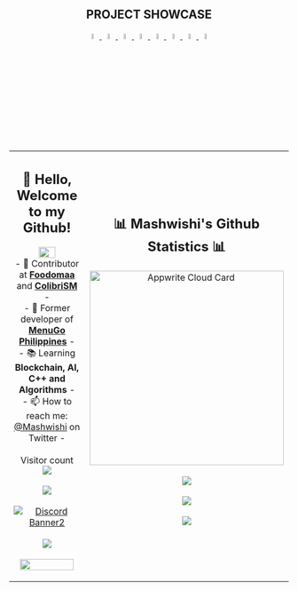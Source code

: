 <h2 align="center">PROJECT SHOWCASE</h2>
<p align="center">
<span align="center">
    <a target="_blank" href="https://">
        <img src="https://i.imgur.com/i3CJE88.png" width="5%"/>
    </a>
    <a target="_blank" href="https://kohee.ap">
        <img src="https://i.imgur.com/oGYoH70.png" width="5%"/>
    </a>
    <a target="_blank" href="https://meeble.io">
        <img src="https://i.imgur.com/6H0irOX.png" width="5%"/>
    </a>
    <a target="_blank" href="https://mechi.cloud">
        <img src="https://i.imgur.com/8JnHpYV.png" width="5%"/>
    </a>
    <a target="_blank" href="https://proteksyon.ml">
        <img src="https://i.imgur.com/PWW9Yg1.png" width="5%"/>
    </a>
    <a target="_blank" href="https://menugoph.com/">
        <img src="https://i.imgur.com/GVziq77.png" width="5%"/>
    </a>
    <a target="_blank" href="https://foodomaa.com/">
        <img src="https://i.imgur.com/oWvznMk.png" width="5%"/>
    </a>
    <a target="_blank" href="https://codecanyon.net/item/colibrism-the-ultimate-php-modern-social-media-sharing-platform/26612898">
        <img src="https://i.imgur.com/2AQGIF8.png" width="5%"/>
    </a>
</span>

<table align="center">
    <tr>
        <td>
                        <h2 align="center">👋 Hello, Welcome to my Github!</h2>
            <p align="center">   
               <img align="center" src="https://i.imgur.com/3tDhosL.gif" width="50%"/></a><br/>   
                - 📝 Contributor at <strong><a target="_blank" href="https://foodomaa.com/">Foodomaa</a></strong> and  <strong><a target="_blank" href="https://codecanyon.net/item/colibrism-the-ultimate-php-modern-social-media-sharing-platform/26612898">ColibriSM</a></strong> - 
                <br/>
                - 🚚 Former developer of <strong><a target="_blank" href="https://menugoph.com/">MenuGo Philippines</a></strong> -
                <br/>
                - 📚 Learning <strong>Blockchain, AI, C++ and Algorithms</strong> -
                <br/>
                - 📫 How to reach me: <a target="_blank" href="https://twitter.com/Mashwishi">@Mashwishi</a> on Twitter -
                <br/><br/> 
                              Visitor count<br>
                <img src="https://profile-counter.glitch.me/mashwishi/count.svg" />
            <br/><br>
            <a target="_blank" href="https://ko-fi.com/mashwishi"> <img align="center" src="https://ko-fi.com/img/githubbutton_sm.svg" /></a>  
            <br/>  <br/>
                <a href="https://discord.gg/FcEdqghY3X"><img align="center" src="https://discordapp.com/api/guilds/1054705084950384671/widget.png?style=banner2" alt="Discord Banner2"/></a>   
                <br/><br/>  
                <img align="center" src="https://github-readme-stats-taupe-two.vercel.app/api/wakatime?username=Mashwishi&hide_title=true&hide_border=true&langs_count=5&layout=compact&v=2.png"/>     
                <br/><br/> 
                <span align="center">
                        <img src="https://github-profile-trophy.vercel.app/?username=mashwishi" width="90%"/>
                </span>
            </p>
        </td>
        <td align="center">
            <h2 align="center">📊 Mashwishi's Github Statistics 📊 </h2>
                <a href="https://cloud.appwrite.io/card/64ac1e1f0a0302c9c1be">
                    <img width="350" src="https://cloud.appwrite.io/v1/cards/cloud?userId=64ac1e1f0a0302c9c1be" alt="Appwrite Cloud Card" />
                </a>
            <br/><br/>
            <img align="center" src="http://github-readme-streak-stats.herokuapp.com?user=Mashwishi&theme=radical&hide_border=true" />   
            <br/><br/>
            <img align="center" src="https://github-readme-stats-git-masterrstaa-rickstaa.vercel.app/api?username=Mashwishi&theme=radical&show_icons=true&hide_border=true" />
            <br/><br/>
                            <img align="center" src="https://github-readme-stats-git-masterrstaa-rickstaa.vercel.app/api/top-langs/?username=Mashwishi&theme=radical&hide_border=true" /> 
            <br/><br/>
        </td>
    </tr>
</table>
</p>


